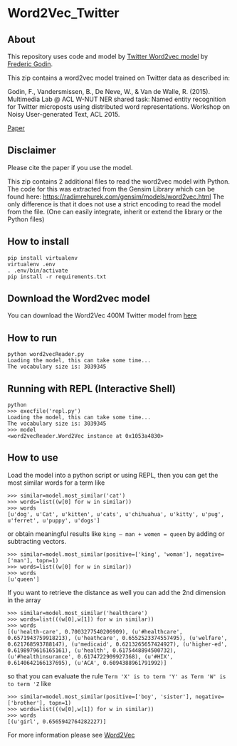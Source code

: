 #  Word2Vec_Twitter

## About
This repository uses code and model by
[Twitter Word2vec model](https://www.fredericgodin.com/software/) by [Frederic Godin](https://twitter.com/frederic_godin).

This zip contains a word2vec model trained on Twitter data as described in:

Godin, F., Vandersmissen, B., De Neve, W., & Van de Walle, R. (2015).
Multimedia Lab @ ACL W-NUT NER shared task: Named entity recognition for Twitter microposts using distributed word representations.
Workshop on Noisy User-generated Text, ACL 2015.

[Paper](https://fredericgodin.com/papers/Named%20Entity%20Recognition%20for%20Twitter%20Microposts%20using%20Distributed%20Word%20Representations.pdf)

## Disclaimer
Please cite the paper if you use the model.

This zip contains 2 additional files to read the word2vec model with Python.
The code for this was extracted from the Gensim Library which can be found here: https://radimrehurek.com/gensim/models/word2vec.html
The only difference is that it does not use a strict encoding to read the model from the file.
(One can easily integrate, inherit or extend the library or the Python files)

## How to install
```
pip install virtualenv
virtualenv .env
. .env/bin/activate
pip install -r requirements.txt 
```

## Download the Word2vec model
You can download the Word2Vec 400M Twitter model from [here](https://drive.google.com/file/d/10B7cvx3xN7Ef_FxwIO8sigd1J1Ibe6Lu/view?usp=sharing)

## How to run
```
python word2vecReader.py
Loading the model, this can take some time...
The vocabulary size is: 3039345
```

## Running with REPL (Interactive Shell)
```
python
>>> execfile('repl.py')
Loading the model, this can take some time...
The vocabulary size is: 3039345
>>> model
<word2vecReader.Word2Vec instance at 0x1053a4830>
```

## How to use
Load the model into a python script or using REPL, then you can get the most similar words for a term like
```
>>> similar=model.most_similar('cat')
>>> words=list((w[0] for w in similar))
>>> words
[u'dog', u'Cat', u'kitten', u'cats', u'chihuahua', u'kitty', u'pug', u'ferret', u'puppy', u'dogs']
```

or obtain meaningful results like `king – man + women = queen` by adding or subtracting vectors.

```
>>> similar=model.most_similar(positive=['king', 'woman'], negative=['man'], topn=1)
>>> words=list((w[0] for w in similar))
>>> words
[u'queen']
```

If you want to retrieve the distance as well you can add the 2nd dimension in the array

```
>>> similar=model.most_similar('healthcare')
>>> words=list(((w[0],w[1]) for w in similar))
>>> words
[(u'health-care', 0.7003277540206909), (u'#healthcare', 0.6571943759918213), (u'heathcare', 0.6552523374557495), (u'welfare', 0.621768593788147), (u'medicaid', 0.6213265657424927), (u'higher-ed', 0.6198979616165161), (u'health', 0.6175448894500732), (u'#healthinsurance', 0.6174722909927368), (u'#HIX', 0.6140642166137695), (u'ACA', 0.6094388961791992)]
```

so that you can evaluate the rule `Term 'X' is to term 'Y' as Term 'W' is to term 'Z` like

```
>>> similar=model.most_similar(positive=['boy', 'sister'], negative=['brother'], topn=1)
>>> words=list(((w[0],w[1]) for w in similar))
>>> words
[(u'girl', 0.6565942764282227)]
```

For more information please see [Word2Vec](https://github.com/loretoparisi/word2vec)
```
